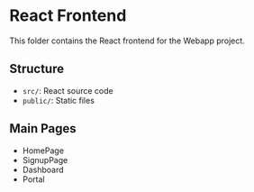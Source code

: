# React Frontend

This folder contains the React frontend for the Webapp project.

## Structure
- `src/`: React source code
- `public/`: Static files

## Main Pages
- HomePage
- SignupPage
- Dashboard
- Portal
